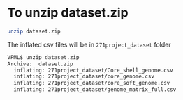 # To unzip dataset.zip

```bash
unzip dataset.zip
```

The inflated csv files will be in `271project_dataset` folder

```bash
VPML$ unzip dataset.zip
Archive:  dataset.zip
  inflating: 271project_dataset/Core_shell_genome.csv  
  inflating: 271project_dataset/core_genome.csv  
  inflating: 271project_dataset/core_soft_genome.csv  
  inflating: 271project_dataset/genome_matrix_full.csv  
  ```